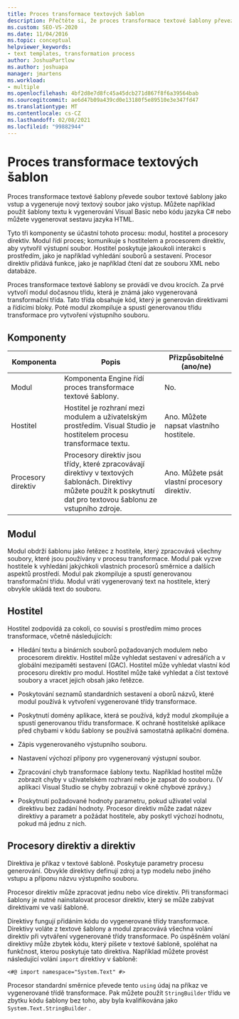 ```yaml
---
title: Proces transformace textových šablon
description: Přečtěte si, že proces transformace textové šablony převezme soubor textové šablony jako vstup a vygeneruje nový textový soubor jako výstup.
ms.custom: SEO-VS-2020
ms.date: 11/04/2016
ms.topic: conceptual
helpviewer_keywords:
- text templates, transformation process
author: JoshuaPartlow
ms.author: joshuapa
manager: jmartens
ms.workload:
- multiple
ms.openlocfilehash: 4bf2d8e7d8fc45a45dcb271d867f8f6a39564bab
ms.sourcegitcommit: ae6d47b09a439cd0e13180f5e89510e3e347fd47
ms.translationtype: MT
ms.contentlocale: cs-CZ
ms.lasthandoff: 02/08/2021
ms.locfileid: "99882944"
---
```

# <a name="the-text-template-transformation-process"></a>Proces transformace textových šablon
Proces transformace textové šablony převede soubor textové šablony jako vstup a vygeneruje nový textový soubor jako výstup. Můžete například použít šablony textu k vygenerování Visual Basic nebo kódu jazyka C# nebo můžete vygenerovat sestavu jazyka HTML.

 Tyto tři komponenty se účastní tohoto procesu: modul, hostitel a procesory direktiv. Modul řídí proces; komunikuje s hostitelem a procesorem direktiv, aby vytvořil výstupní soubor. Hostitel poskytuje jakoukoli interakci s prostředím, jako je například vyhledání souborů a sestavení. Procesor direktiv přidává funkce, jako je například čtení dat ze souboru XML nebo databáze.

 Proces transformace textové šablony se provádí ve dvou krocích. Za prvé vytvoří modul dočasnou třídu, která je známá jako vygenerovaná transformační třída. Tato třída obsahuje kód, který je generován direktivami a řídicími bloky. Poté modul zkompiluje a spustí generovanou třídu transformace pro vytvoření výstupního souboru.

## <a name="components"></a>Komponenty

|Komponenta|Popis|Přizpůsobitelné (ano/ne)|
|-|-|-|
|Modul|Komponenta Engine řídí proces transformace textové šablony.|No.|
|Hostitel|Hostitel je rozhraní mezi modulem a uživatelským prostředím. Visual Studio je hostitelem procesu transformace textu.|Ano. Můžete napsat vlastního hostitele.|
|Procesory direktiv|Procesory direktiv jsou třídy, které zpracovávají direktivy v textových šablonách. Direktivy můžete použít k poskytnutí dat pro textovou šablonu ze vstupního zdroje.|Ano. Můžete psát vlastní procesory direktiv.|

## <a name="the-engine"></a>Modul
 Modul obdrží šablonu jako řetězec z hostitele, který zpracovává všechny soubory, které jsou používány v procesu transformace. Modul pak vyzve hostitele k vyhledání jakýchkoli vlastních procesorů směrnice a dalších aspektů prostředí. Modul pak zkompiluje a spustí generovanou transformační třídu. Modul vrátí vygenerovaný text na hostitele, který obvykle ukládá text do souboru.

## <a name="the-host"></a>Hostitel
 Hostitel zodpovídá za cokoli, co souvisí s prostředím mimo proces transformace, včetně následujících:

- Hledání textu a binárních souborů požadovaných modulem nebo procesorem direktiv. Hostitel může vyhledat sestavení v adresářích a v globální mezipaměti sestavení (GAC). Hostitel může vyhledat vlastní kód procesoru direktiv pro modul. Hostitel může také vyhledat a číst textové soubory a vracet jejich obsah jako řetězce.

- Poskytování seznamů standardních sestavení a oborů názvů, které modul používá k vytvoření vygenerované třídy transformace.

- Poskytnutí domény aplikace, která se používá, když modul zkompiluje a spustí generovanou třídu transformace. K ochraně hostitelské aplikace před chybami v kódu šablony se používá samostatná aplikační doména.

- Zápis vygenerovaného výstupního souboru.

- Nastavení výchozí přípony pro vygenerovaný výstupní soubor.

- Zpracování chyb transformace šablony textu. Například hostitel může zobrazit chyby v uživatelském rozhraní nebo je zapsat do souboru. (V aplikaci Visual Studio se chyby zobrazují v okně chybové zprávy.)

- Poskytnutí požadované hodnoty parametru, pokud uživatel volal direktivu bez zadání hodnoty. Procesor direktiv může zadat název direktivy a parametr a požádat hostitele, aby poskytl výchozí hodnotu, pokud má jednu z nich.

## <a name="directives-and-directive-processors"></a>Procesory direktiv a direktiv
 Direktiva je příkaz v textové šabloně. Poskytuje parametry procesu generování. Obvykle direktivy definují zdroj a typ modelu nebo jiného vstupu a příponu názvu výstupního souboru.

 Procesor direktiv může zpracovat jednu nebo více direktiv. Při transformaci šablony je nutné nainstalovat procesor direktiv, který se může zabývat direktivami ve vaší šabloně.

 Direktivy fungují přidáním kódu do vygenerované třídy transformace. Direktivy voláte z textové šablony a modul zpracovává všechna volání direktiv při vytváření vygenerované třídy transformace. Po úspěšném volání direktivy může zbytek kódu, který píšete v textové šabloně, spoléhat na funkčnost, kterou poskytuje tato direktiva. Například můžete provést následující volání `import` direktivy v šabloně:

 `<#@ import namespace="System.Text" #>`

 Procesor standardní směrnice převede tento `using` údaj na příkaz ve vygenerované třídě transformace. Pak můžete použít `StringBuilder` třídu ve zbytku kódu šablony bez toho, aby byla kvalifikována jako `System.Text.StringBuilder` .
